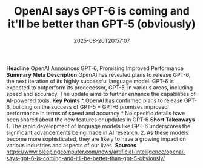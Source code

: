 ﻿---
title: "OpenAI says GPT-6 is coming and it'll be better than GPT-5 (obviously)"
date: "2025-08-20T20:57:07"
category: "Markets"
summary: ""
slug: "openai says gpt6 is coming and itll be better than gpt5 obvi"
source_urls:
  - "https://www.bleepingcomputer.com/news/artificial-intelligence/openai-says-gpt-6-is-coming-and-itll-be-better-than-gpt-5-obviously/"
seo:
  title: "OpenAI says GPT-6 is coming and it'll be better than GPT-5 (obviously) | Hash n Hedge"
  description: ""
  keywords: ["news", "markets", "brief"]
---
**Headline** OpenAI Announces GPT-6, Promising Improved Performance  **Summary Meta Description** OpenAI has revealed plans to release GPT-6, the next iteration of its highly successful language model. GPT-6 is expected to outperform its predecessor, GPT-5, in various areas, including speed and accuracy. The update aims to further enhance the capabilities of AI-powered tools.  **Key Points**  * OpenAI has confirmed plans to release GPT-6, building on the success of GPT-5 * GPT-6 promises improved performance in terms of speed and accuracy * No specific details have been shared about the new features or updates in GPT-6  **Short Takeaways**  1.  The rapid development of language models like GPT-6 underscores the significant advancements being made in AI research. 2.  As these models become more sophisticated, they are likely to have a growing impact on various industries and aspects of our lives.  **Sources** https://www.bleepingcomputer.com/news/artificial-intelligence/openai-says-gpt-6-is-coming-and-itll-be-better-than-gpt-5-obviously/ 
